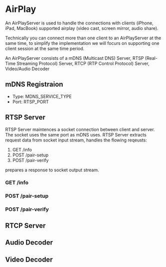 # AirPlay

An AirPlayServer is used to handle the connections with clients (iPhone, iPad, MacBook) supported airplay (video cast,
screen mirror, audio share).

Technically you can connect more than one client to an AirPlayServer at the same time, to simplify the implementation we
will focurs on supporting one client session at the same time period.

An AirPlayServer consists of a mDNS (Multicast DNS) Server, RTSP (Real-Time Streaming Protocol) Server, RTCP (RTP
Control Protocol) Server, Video/Audio Decoder

## mDNS Registraion

- Type: MDNS_SERVICE_TYPE
- Port: RTSP_PORT

## RTSP Server

RTSP Server maintences a socket connection between client and server. The socket uses the same port as mDNS uses.
RTSP Server extracts request data from socket input stream, handles the flowing reqeusts:

1. GET /info
2. POST /pair-setup
3. POST /pair-verify

prepares a response to socket output stream.

### GET /info

### POST /pair-setup

### POST /pair-verify

## RTCP Server

## Audio Decoder

## Video Decoder

